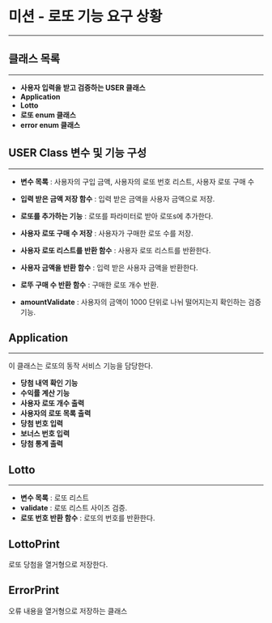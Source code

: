 # 미션 - 로또 기능 요구 상황
***
## 클래스 목록
***
- **사용자 입력을 받고 검증하는 USER 클래스**
- **Application**
- **Lotto**
- **로또 enum 클래스**
- **error enum 클래스**

## USER Class 변수 및 기능 구성
***
- **변수 목록** : 사용자의 구입 금액, 사용자의 로또 번호 리스트, 사용자 로또 구매 수


- **입력 받은 금액 저장 함수** : 입력 받은 금액을 사용자 금액으로 저장.

- **로또를 추가하는 기능** : 로또를 파라미터로 받아 로또s에 추가한다.

- **사용자 로또 구매 수 저장** : 사용자가 구매한 로또 수를 저장.


- **사용자 로또 리스트를 반환 함수** : 사용자 로또 리스트를 반환한다.


- **사용자 금액을 반환 함수** : 입력 받은 사용자 금액을 반환한다.


- **로뚜 구매 수 반환 함수** : 구매한 로또 개수 반환.


- **amountValidate** : 사용자의 금액이 1000 단위로 나뉘 떨어지는지 확인하는 검증 기능.
## Application
***
이 클래스는 로또의 동작 서비스 기능을 담당한다.
- **당첨 내역 확인 기능**
- **수익률 계산 기능**
- **사용자 로또 개수 출력**
- **사용자의 로또 목록 출력**
- **당첨 번호 입력**
- **보너스 번호 입력**
- **당첨 통계 출력**


## Lotto
***
- **변수 목록** : 로또 리스트
- **validate** : 로또 리스트 사이즈 검증.
- **로또 번호 반환 함수** : 로또의 번호를 반환한다.

## LottoPrint
로또 당첨을 열거형으로 저장한다.

## ErrorPrint
오류 내용을 열거형으로 저장하는 클래스
